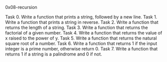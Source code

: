 0x08-recursion



Task 0. Write a function that prints a string, followed by a new line.
Task 1. Write a function that prints a string in reverse.
Task 2. Write a function that returns the length of a string.
Task 3. Write a function that returns the factorial of a given number.
Task 4. Write a function that returns the value of x raised to the power of y.
Task 5. Write a function that returns the natural square root of a number.
Task 6. Write a function that returns 1 if the input integer is a prime number, otherwise return 0.
Task 7. Write a function that returns 1 if a string is a palindrome and 0 if not.
